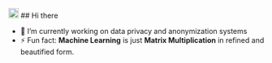 <img src="https://www.thisiscolossal.com/wp-content/uploads/2013/01/1.gif" 
     width="20" 
     height="20" /> ## Hi there 

- 🔭 I’m currently working on data privacy and anonymization systems
- ⚡ Fun fact: **Machine Learning** is just **Matrix Multiplication**
     in refined and beautified form. 

<!--
**Aman0Analyst/Aman0Analyst** is a ✨ _special_ ✨ repository because its `README.md` (this file) appears on your GitHub profile.

Here are some ideas to get you started:

- 🔭 I’m currently working on ...
- 🌱 I’m currently learning ...
- 👯 I’m looking to collaborate on ...
- 🤔 I’m looking for help with ...
- 💬 Ask me about ...
- 📫 How to reach me: ...
- 😄 Pronouns: ...
- ⚡ Fun fact: ...
-->
